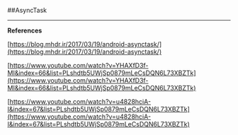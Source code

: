##AsyncTask



***

**References**

[https://blog.mhdr.ir/2017/03/19/android-asynctask/](https://blog.mhdr.ir/2017/03/19/android-asynctask/) 

[https://www.youtube.com/watch?v=YHAXfD3f-MI&index=66&list=PLshdtb5UWjSp0879mLeCsDQN6L73XBZTk](https://www.youtube.com/watch?v=YHAXfD3f-MI&index=66&list=PLshdtb5UWjSp0879mLeCsDQN6L73XBZTk) 

[https://www.youtube.com/watch?v=u4828hciA-I&index=67&list=PLshdtb5UWjSp0879mLeCsDQN6L73XBZTk](https://www.youtube.com/watch?v=u4828hciA-I&index=67&list=PLshdtb5UWjSp0879mLeCsDQN6L73XBZTk) 
